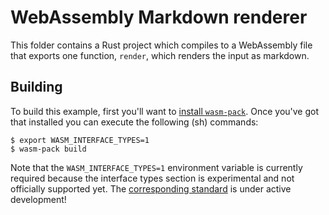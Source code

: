 # WebAssembly Markdown renderer

This folder contains a Rust project which compiles to a WebAssembly file that
exports one function, `render`, which renders the input as markdown.

## Building

To build this example, first you'll want to [install
`wasm-pack`](https://rustwasm.github.io/wasm-pack/installer/). Once you've got
that installed you can execute the following (sh) commands:

```
$ export WASM_INTERFACE_TYPES=1
$ wasm-pack build
```

Note that the `WASM_INTERFACE_TYPES=1` environment variable is currently
required because the interface types section is experimental and not officially
supported yet. The [corresponding
standard](https://github.com/WebAssembly/interface-types) is under active
development!
